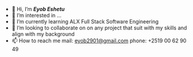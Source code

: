 - 👋 Hi, I’m ***Eyob Eshetu***
- 👀 I’m interested in ...
- 🌱 I’m currently learning ALX Full Stack Software Engineering
- 💞️ I’m looking to collaborate on on any project that suit with my skills and align with my background
- 📫 How to reach me mail: eyob2901@gmail.com phone: +2519 00 62 90 49

<!---
eyob2901/eyob2901 is a ✨ special ✨ repository because its `README.md` (this file) appears on your GitHub profile.
You can click the Preview link to take a look at your changes.
--->
